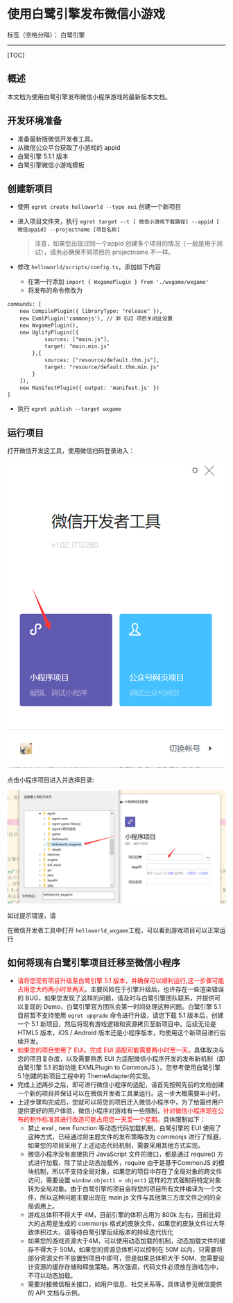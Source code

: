 ﻿# 使用白鹭引擎发布微信小游戏

标签（空格分隔）： 白鹭引擎

---

[TOC]

## 概述

本文档为使用白鹭引擎发布微信小程序游戏的最新版本文档。

## 开发环境准备


* 准备最新版微信开发者工具。
* 从微信公众平台获取了小游戏的 appid
* 白鹭引擎 5.1.1 版本
* 白鹭引擎微信小游戏模板

## 创建新项目

* 使用 ```egret create helloworld --type eui``` 创建一个新项目
* 进入项目文件夹，执行 ```egret target --t [ 微信小游戏下载路径] --appid [ 微信appid] --projectname [项目名称]```

    > 注意，如果您出现过同一个appid 创建多个项目的情况（一般是用于测试），请务必确保不同项目的 projectname 不一样。

* 修改 ```helloworld/scripts/config.ts```，添加如下内容
    * 在第一行添加 ```import { WxgamePlugin } from './wxgame/wxgame'```
    * 将发布的命令修改为
```
commands: [
    new CompilePlugin({ libraryType: "release" }),
    new ExmlPlugin('commonjs'), // 非 EUI 项目关闭此设置
    new WxgamePlugin(),
    new UglifyPlugin([{
            sources: ["main.js"],
            target: "main.min.js"
        },{
            sources: ["resource/default.thm.js"],
            target: "resource/default.thm.min.js"
        }
    ]),
    new ManifestPlugin({ output: 'manifest.js' })
]
```
    
* 执行 ```egret publish --target wxgame```
    
    
## 运行项目

打开微信开发这工具，使用微信扫码登录进入：

![](x01.png)

点击小程序项目进入并选择目录:

![](x02.png)

如过提示错误，请


在微信开发者工具中打开 ```helloworld_wxgame```工程，可以看到游戏项目可以正常运行



## 如何将现有白鹭引擎项目迁移至微信小程序

* <font color="red">请将您现有项目升级至白鹭引擎 5.1 版本，并确保可以顺利运行,这一步骤可能占用您大约两小时至两天</font>。主要风险在于引擎升级后，也许存在一些渲染错误的 BUG，如果您发现了这样的问题，请及时与白鹭引擎团队联系，并提供可以复现的 Demo，白鹭引擎官方团队会第一时间处理这种问题。白鹭引擎 5.1 目前暂不支持使用 ```egret upgrade``` 命令进行升级，请您下载 5.1 版本后，创建一个 5.1 新项目，然后将现有游戏逻辑和资源拷贝至新项目中。后续无论是 HTML5 版本，iOS / Android 版本还是小程序版本，均使用这个新项目进行后续开发。
* <font color="red">如果您的项目使用了 EUI。完成 EUI 适配可能需要两小时至一天。</font>具体取决与您的项目复杂度，以及需要熟悉 EUI 为适配微信小程序开发的发布新机制（即白鹭引擎 5.1 的新功能 EXMLPlugin to CommonJS ）。您参考使用白鹭引擎5.1创建的新项目工程中的 ThemeAdapter的实现。
* 完成上述两步之后，即可进行微信小程序的适配，请首先按照先前的文档创建一个新的项目并保证可以在微信开发者工具里运行。这一步大概需要半小时。
* 上述步骤均完成后，您就可以将您的项目迁入微信小程序中，为了给最终用户提供更好的用户体验，微信小程序对游戏有一些限制，<font color="red">针对微信小程序现在公布的制作标准其进行改造可能占用您一天至一个星期。</font>具体限制如下：
    * 禁止 eval , new Function 等动态代码加载机制，白鹭引擎的 EUI 使用了这种方式，已经通过将主题文件的发布策略改为 commonjs 进行了规避，如果您的项目采用了上述动态代码机制，需要采用其他方式实现。
    * 微信小程序没有直接执行 JavaScript 文件的接口，都是通过 require() 方式进行加载，除了禁止动态加载外，require 由于是基于CommonJS 的模块机制，所以不支持全局对象，如果您的项目中存在了全局对象的跨文件访问，需要设置 ```window.object1 = object1``` 这样的方式强制将特定对象转为全局对象。由于白鹭引擎的项目会将您的项目所有文件编译为一个文件，所以这种问题主要出现在 main.js 文件与其他第三方库文件之间的全局调用上。
    * 游戏总体积不得大于 4M，目前引擎的体积占用为 800k 左右，目前比较大的占用是生成的 commonjs 格式的皮肤文件，如果您的皮肤文件过大导致体积过大，请等待白鹭引擎后续版本的持续迭代优化
    * 如果您的游戏资源大于4M，可以使用动态加载的机制，动态加载文件的缓存不得大于 50M，如果您的资源总体积可以控制在 50M 以内，只需要将部分资源文件不放置到项目中即可，但是如果总体积大于 50M，您需要设计资源的缓存存储和释放策略。再次强调，代码文件必须放在游戏包中，不可以动态加载。
    * 需要对接微信相关接口，如用户信息、社交关系等，具体请参见微信提供的 API 文档与示例。
    